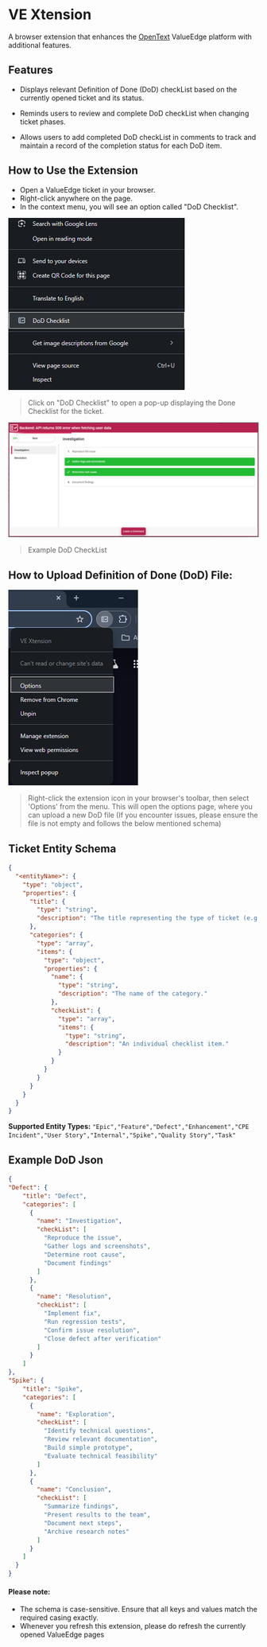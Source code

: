 # VE Xtension
A browser extension that enhances the [OpenText](https://www.opentext.com/) ValueEdge platform with additional features.

## Features
- Displays relevant Definition of Done (DoD) checkList based on the currently opened ticket and its status.

- Reminds users to review and complete DoD checkList when changing ticket phases.

- Allows users to add completed DoD checkList in comments to track and maintain a record of the completion status for each DoD item.

## How to Use the Extension
* Open a ValueEdge ticket in your browser.
* Right-click anywhere on the page.
* In the context menu, you will see an option called "DoD Checklist".

![Screenshot for DoDcheckList](Screenshots/DoDCheckListContextMenu.png)
> Click on "DoD Checklist" to open a pop-up displaying the Done Checklist for the ticket.

![Screenshot for DoDcheckList](Screenshots/DoDCheckList.png)
> Example DoD CheckList
## How to Upload Definition of Done (DoD) File:
![Screenshot for optionpage](Screenshots/OptionPage.png)

> Right-click the extension icon in your browser's toolbar, then select 'Options' from the menu. This will open the options page, where you can upload a new DoD file (If you encounter issues, please ensure the file is not empty and follows the below mentioned schema)

## Ticket Entity Schema 
```json
{
  "<entityName>": {
    "type": "object",
    "properties": {
      "title": {
        "type": "string",
        "description": "The title representing the type of ticket (e.g., Defect, Epic)"
      },
      "categories": {
        "type": "array",
        "items": {
          "type": "object",
          "properties": {
            "name": {
              "type": "string",
              "description": "The name of the category."
            },
            "checkList": {
              "type": "array",
              "items": {
                "type": "string",
                "description": "An individual checklist item."
              }
            }
          }
        }
      }
    }
  }
}
```
**Supported Entity Types:** ```"Epic","Feature","Defect","Enhancement","CPE Incident","User Story","Internal","Spike","Quality Story","Task"```

## Example DoD Json

```JSON
{
"Defect": {
    "title": "Defect",
    "categories": [
      {
        "name": "Investigation",
        "checkList": [
          "Reproduce the issue",
          "Gather logs and screenshots",
          "Determine root cause",
          "Document findings"
        ]
      },
      {
        "name": "Resolution",
        "checkList": [
          "Implement fix",
          "Run regression tests",
          "Confirm issue resolution",
          "Close defect after verification"
        ]
      }
    ]
},
"Spike": {
    "title": "Spike",
    "categories": [
      {
        "name": "Exploration",
        "checkList": [
          "Identify technical questions",
          "Review relevant documentation",
          "Build simple prototype",
          "Evaluate technical feasibility"
        ]
      },
      {
        "name": "Conclusion",
        "checkList": [
          "Summarize findings",
          "Present results to the team",
          "Document next steps",
          "Archive research notes"
        ]
      }
    ]
  }
}
```
#### Please note:
- The schema is case-sensitive. Ensure that all keys and values match the required casing exactly.
- Whenever you refresh this extension, please do refresh the currently opened ValueEdge pages



